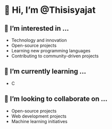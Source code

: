 # 👋 Hi, I’m @Thisisyajat

## 👀 I’m interested in ...
- Technology and innovation
- Open-source projects
- Learning new programming languages
- Contributing to community-driven projects

## 🌱 I’m currently learning ...
- C

## 💞️ I’m looking to collaborate on ...
- Open-source projects
- Web development projects
- Machine learning initiatives

<!---
Thisisyajat/Thisisyajat is a ✨ special ✨ repository because its `README.md` (this file) appears on your GitHub profile.
You can click the Preview link to take a look at your changes.
--->

